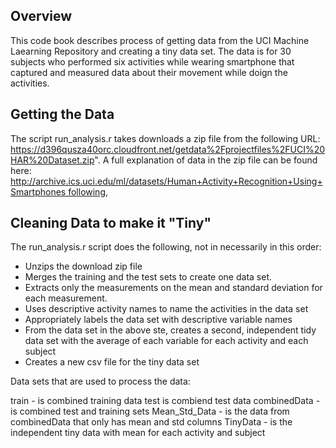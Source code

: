 Overview
---------------------
This code book describes process of getting data from the UCI Machine Laearning Repository and creating a tiny data set.  The data is for 30 subjects who performed six activities while wearing smartphone that captured and measured data about their movement while doign the activities. 


Getting the Data
------------------

The script run_analysis.r takes downloads a zip file from the following URL:  https://d396qusza40orc.cloudfront.net/getdata%2Fprojectfiles%2FUCI%20HAR%20Dataset.zip".
A full explanation of data in the zip file can be found here:
http://archive.ics.uci.edu/ml/datasets/Human+Activity+Recognition+Using+Smartphones following, 

Cleaning Data to make it "Tiny"
---------------------------------

The run_analysis.r script does the following, not in necessarily in this order:

* Unzips the download zip file
* Merges the training and the test sets to create one data set.
* Extracts only the measurements on the mean and standard deviation for each measurement.
* Uses descriptive activity names to name the activities in the data set
* Appropriately labels the data set with descriptive variable names
* From the data set in the above ste, creates a second, independent tidy data set with the average of each variable for each activity and each subject
* Creates a new csv file for the tiny data set


Data sets that are used to process the data:

train - is combined training data
test is combiend test data
combinedData - is combined test and training sets
Mean_Std_Data - is the data from combinedData that only has mean and std columns 
TinyData - is the independent tiny data with mean for each activity and subject

